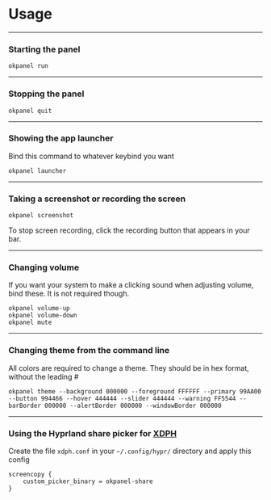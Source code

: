 # Usage

---

### Starting the panel

```
okpanel run
```

---

### Stopping the panel

```
okpanel quit
```

---

### Showing the app launcher

Bind this command to whatever keybind you want

```
okpanel launcher
```

---

### Taking a screenshot or recording the screen

```
okpanel screenshot
```

To stop screen recording, click the recording button that appears in your bar.

---

### Changing volume

If you want your system to make a clicking sound when adjusting volume, bind these.  It is not required though.

```
okpanel volume-up
okpanel volume-down
okpanel mute
```

---

### Changing theme from the command line

All colors are required to change a theme.  They should be in hex format, without the leading #

```
okpanel theme --background 000000 --foreground FFFFFF --primary 99AA00 --button 994466 --hover 444444 --slider 444444 --warning FF5544 --barBorder 000000 --alertBorder 000000 --windowBorder 000000
```

---

### Using the Hyprland share picker for [XDPH](https://wiki.hyprland.org/Hypr-Ecosystem/xdg-desktop-portal-hyprland/)

Create the file `xdph.conf` in your `~/.config/hypr/` directory and apply this config

```
screencopy {
    custom_picker_binary = okpanel-share
}
```
